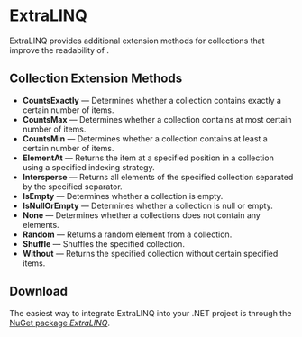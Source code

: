 # ExtraLINQ #
ExtraLINQ provides additional extension methods for collections that improve the readability of .

## Collection Extension Methods ##
  - **CountsExactly** — Determines whether a collection contains exactly a certain number of items.
  - **CountsMax** — Determines whether a collection contains at most certain number of items.
  - **CountsMin** — Determines whether a collection contains at least a certain number of items.
  - **ElementAt** — Returns the item at a specified position in a collection using a specified indexing strategy.
  - **Intersperse** — Returns all elements of the specified collection separated by the specified separator.
  - **IsEmpty** — Determines whether a collection is empty.
  - **IsNullOrEmpty** — Determines whether a collection is null or empty.
  - **None** — Determines whether a collections does not contain any elements.
  - **Random** — Returns a random element from a collection.
  - **Shuffle** — Shuffles the specified collection.
  - **Without** — Returns the specified collection without certain specified items.

## Download ##
The easiest way to integrate ExtraLINQ into your .NET project is through the [NuGet package *ExtraLINQ*](http://www.nuget.org/packages/ExtraLINQ).